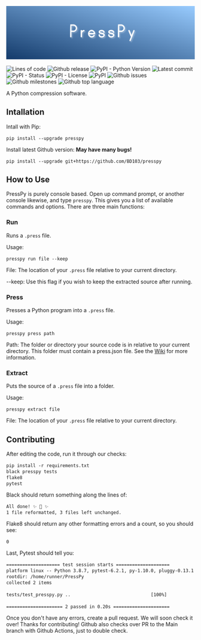 ![PressPy](https://github.com/BD103/PressPy/raw/Images/imgs/PressPy_README.png)

![Lines of code](https://img.shields.io/tokei/lines/github/BD103/PressPy?color=9cf&style=for-the-badge)
![Github release](https://img.shields.io/github/v/release/BD103/PressPy?color=9cf&include_prereleases&style=for-the-badge)
![PyPI - Python Version](https://img.shields.io/pypi/pyversions/presspy?color=9cf&style=for-the-badge)
![Latest commit](https://img.shields.io/github/last-commit/BD103/PressPy?color=9cf&style=for-the-badge)
![PyPI - Status](https://img.shields.io/pypi/status/presspy?color=9cf&style=for-the-badge)
![PyPI - License](https://img.shields.io/pypi/l/PressPy?color=9cf&style=for-the-badge)
![PyPI](https://img.shields.io/pypi/v/PressPy?color=9cf&style=for-the-badge)
![Github issues](https://img.shields.io/github/issues/BD103/PressPy?color=9cf&style=for-the-badge)
![Github milestones](https://img.shields.io/github/milestones/all/BD103/PressPy?color=9cf&style=for-the-badge)
![Github top language](https://img.shields.io/github/languages/top/BD103/PressPy?color=9cf&style=for-the-badge)

A Python compression software.

## Intallation

Intall with Pip:
```console
pip install --upgrade presspy
```

Install latest Github version:
**May have many bugs!**
```console
pip install --upgrade git+https://github.com/BD103/presspy
```

## How to Use

PressPy is purely console based. Open up command prompt, or another console likewise, and type `presspy`.
This gives you a list of available commands and options. There are three main functions:

### Run

Runs a `.press` file.

Usage:
```console
presspy run file --keep
```

File:
The location of your `.press` file relative to your current directory.

--keep:
Use this flag if you wish to keep the extracted source after running.

### Press

Presses a Python program into a `.press` file.

Usage:
```console
presspy press path
```

Path:
The folder or directory your source code is in relative to your current directory. This folder must contain a press.json file. See the [Wiki](https://github.com/BD103/PressPy/wiki) for more information.

### Extract

Puts the source of a `.press` file into a folder.

Usage:
```console
presspy extract file
```

File:
The location of your `.press` file relative to your current directory.

## Contributing

After editing the code, run it through our checks:
```console
pip install -r requirements.txt
black presspy tests
flake8
pytest
```

Black should return something along the lines of:
```console
All done! ✨ 🍰 ✨
1 file reformatted, 3 files left unchanged.
```

Flake8 should return any other formatting errors and a count, so you should see:
```console
0
```

Last, Pytest should tell you:
```console
==================== test session starts ====================
platform linux -- Python 3.8.7, pytest-6.2.1, py-1.10.0, pluggy-0.13.1
rootdir: /home/runner/PressPy
collected 2 items

tests/test_presspy.py ..                              [100%]

===================== 2 passed in 0.20s =====================
```

Once you don't have any errors, create a pull request. We will soon check it over! Thanks for contributing! Github also checks over PR to the Main branch with Github Actions, just to double check.
